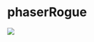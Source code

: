 # phaserRogue
<img src="https://waltorious.files.wordpress.com/2015/08/crawl-tiles-2014-06-09-20-21-48-18.png">
